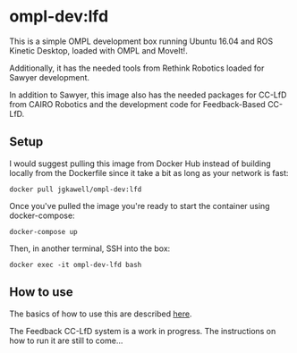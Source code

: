 # ompl-dev:lfd

This is a simple OMPL development box running Ubuntu 16.04 and ROS Kinetic Desktop, loaded with OMPL and MoveIt!.

Additionally, it has the needed tools from Rethink Robotics loaded for Sawyer development.

In addition to Sawyer, this image also has the needed packages for CC-LfD from CAIRO Robotics and the development code for Feedback-Based CC-LfD.

## Setup

I would suggest pulling this image from Docker Hub instead of building locally from the Dockerfile since it take a bit as long as your network is fast:

```
docker pull jgkawell/ompl-dev:lfd
```

Once you've pulled the image you're ready to start the container using docker-compose:

```
docker-compose up
```

Then, in another terminal, SSH into the box:

```
docker exec -it ompl-dev-lfd bash
```

## How to use

The basics of how to use this are described [here](../sawyer/README.md).

The Feedback CC-LfD system is a work in progress. The instructions on how to run it are still to come...
